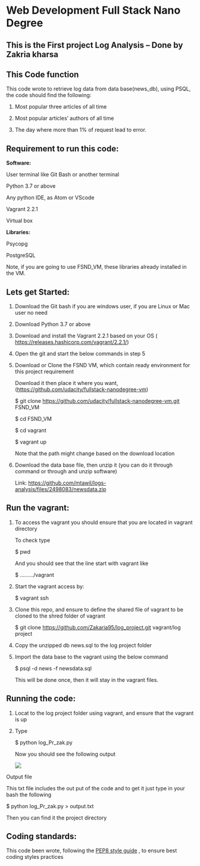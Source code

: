 Web Development Full Stack Nano Degree
======================================

This is the First project Log Analysis – Done by Zakria kharsa
--------------------------------------------------------------

This Code function
------------------

This code wrote to retrieve log data from data base(news_db), using PSQL, the
code should find the following:

1.  Most popular three articles of all time

2.  Most popular articles’ authors of all time

3.  The day where more than 1% of request lead to error.

Requirement to run this code:
-----------------------------

**Software:**

User terminal like Git Bash or another terminal

Python 3.7 or above

Any python IDE, as Atom or VScode

Vagrant 2.2.1

Virtual box

**Libraries:**

Psycopg

PostgreSQL

Note, if you are going to use FSND_VM, these libraries already installed in the
VM.

Lets get Started:
-----------------

1.  Download the Git bash if you are windows user, if you are Linux or Mac user
    no need

2.  Download Python 3.7 or above

3.  Download and install the Vagrant 2.2.1 based on your OS (
    <https://releases.hashicorp.com/vagrant/2.2.1/>)

4.  Open the git and start the below commands in step 5

5.  Download or Clone the FSND VM, which contain ready environment for this
    project requirement

    Download it then place it where you want,
    (<https://github.com/udacity/fullstack-nanodegree-vm>)

    \$ git clone https://github.com/udacity/fullstack-nanodegree-vm.git FSND_VM

    \$ cd FSND_VM

    \$ cd vagrant

    \$ vagrant up

    Note that the path might change based on the download location

6.  Download the data base file, then unzip it (you can do it through command or
    through and unzip software)

    Link: <https://github.com/mtawil/logs-analysis/files/2498083/newsdata.zip>

Run the vagrant:
----------------

1.  To access the vagrant you should ensure that you are located in vagrant
    directory

    To check type

    \$ pwd

    And you should see that the line start with vagrant like

    \$ ………/vagrant

2.  Start the vagrant access by:

    \$ vagrant ssh

3.  Clone this repo, and ensure to define the shared file of vagrant to be
    cloned to the shred folder of vagrant

    \$ git clone <https://github.com/Zakaria95/log_project.git> vagrant/log
    project

4.  Copy the unzipped db news.sql to the log project folder

5.  Import the data base to the vagrant using the below command

    \$ psql -d news -f newsdata.sql

    This will be done once, then it will stay in the vagrant files.

Running the code:
-----------------

1.  Locat to the log project folder using vagrant, and ensure that the vagrant
    is up

2.  Type

    \$ python log_Pr_zak.py

    Now you should see the following output

    ![](media/c6a289bc987901bafdda6b94bca4ceac.png)

Output file

This txt file includes the out put of the code and to get it just type in your
bash the following

\$ python log_Pr_zak.py \> output.txt

Then you can find it the project directory

Coding standards:
-----------------

This code been wrote, following the [PEP8 style
guide](https://www.python.org/dev/peps/pep-0008/) , to ensure best coding styles
practices
